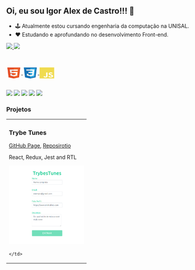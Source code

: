 ## Oi, eu sou Igor Alex de Castro!!! 👋
- 🕹️ Atualmente estou cursando engenharia da computação na UNISAL.
- ❤️ Estudando e aprofundando no desenvolvimento Front-end.

<div>
  <a href="https://github.com/Igor-Alex-Castro">
  <img height="150em" src="https://github-readme-stats.vercel.app/api?username=Igor-Alex-Castro&show_icons=true&theme=github_dark&include_all_commits=true&count_private=true"/>
  <img height="150em" src="https://github-readme-stats.vercel.app/api/top-langs/?username=Igor-Alex-Castro&layout=compact&langs_count=7&theme=github_dark"/>
</div>

##

<div style="display: inline_block"><br>
  
  <img align="center" alt="Igor-HTML" height="30" width="40" src="https://raw.githubusercontent.com/devicons/devicon/master/icons/html5/html5-original.svg">
  <img align="center" alt="Igor-CSS" height="30" width="40" src="https://raw.githubusercontent.com/devicons/devicon/master/icons/css3/css3-original.svg">
  <img align="center" alt="Igor-Js" height="30" width="40" src="https://raw.githubusercontent.com/devicons/devicon/master/icons/javascript/javascript-plain.svg">

</div>

##

<div> 
  <a href="https://www.instagram.com/igorz_alex/" target="_blank"><img src="https://img.shields.io/badge/-Instagram-%23E4405F?style=for-the-badge&logo=instagram&logoColor=white" target="_blank"></a>
  <a href="https://discord.gg/8EGAKzny" target="_blank"><img src="https://img.shields.io/badge/Discord-7289DA?style=for-the-badge&logo=discord&logoColor=white" target="_blank"></a> 
  <a href="https://twitter.com/igoralexdecast1" target="_blank"><img src="https://img.shields.io/badge/Twitter-1DA1F2?style=for-the-badge&logo=twitter&logoColor=white" target="_blank"></a> 
  <a href = "mailto:igoralex8701@gmail.com"><img src="https://img.shields.io/badge/-Gmail-%23333?style=for-the-badge&logo=gmail&logoColor=white" target="_blank"></a>
  <a href="https://www.linkedin.com/in/igor-alex-castro-53bbaa186/" target="_blank"><img src="https://img.shields.io/badge/-LinkedIn-%230077B5?style=for-the-badge&logo=linkedin&logoColor=white" target="_blank"></a> 
  
 
</div>
  <h3 align="left">Projetos</h3>
<table>
  
  <tr>
     <td valign="top">
      <h3 align="left">Trybe Tunes</h3>
      <p><a href="https://igor-alex-castro.github.io/projeto-trybetunes/">GitHub Page</a>, <a href="https://github.com/Igor-Alex-Castro/projeto-trybetunes">Reposirotio</a></p>
       <p>React, Redux, Jest and RTL</p>
      <a href="https://igor-alex-castro.github.io/projeto-trybetunes/"><img width=200px src="./imagens/tela-de-login.png" alt="Visualização do prejeto" /></a>
        
    </td>   
  </tr>  
</table>
 
